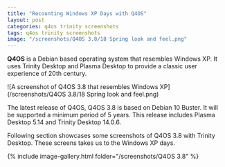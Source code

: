 ```yaml
---
title: "Recounting Windows XP Days with Q4OS"
layout: post
categories: q4os trinity screenshots
tags: q4os trinity screenshots
image: "/screenshots/Q4OS 3.8/18 Spring look and feel.png"
---
```


**Q4OS** is a Debian based operating system that resembles Windows XP. It uses Trinity Desktop and Plasma Desktop to provide a classic user experience of 20th century.

![A screenshot of Q4OS 3.8 that resembles Windows XP](/screenshots/Q4OS 3.8/18 Spring look and feel.png)

The latest release of Q4OS, Q4OS 3.8 is based on Debian 10 Buster. It will be supported a minimum period of 5 years. This release includes Plasma Desktop 5.14 and Trinity Desktop 14.0.6.

Following section showcases some screenshots of Q4OS 3.8 with Trinity Desktop. These screens takes us to the Windows XP days.
 
{% include image-gallery.html folder="/screenshots/Q4OS 3.8" %}
